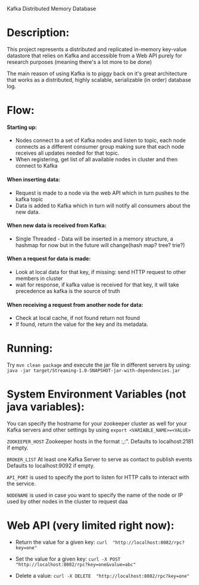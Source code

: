 Kafka Distributed Memory Database

# Description:

This project represents a distributed and replicated in-memory key-value datastore that relies on Kafka and accessible from a Web API purely for research purposes (meaning there's a lot more to be done)

The main reason of using Kafka is to piggy back on it's great architecture that works as a distributed, highly scalable, serializable (in order) database log.

# Flow:

#### Starting up:
- Nodes connect to a set of Kafka nodes and listen to topic, each node connects as a different consumer group making sure that each node receives all updates needed for that topic.
- When registering, get list of all available nodes in cluster and then connect to Kafka

#### When inserting data:
- Request is made to a node via the web API which in turn pushes to the kafka topic
- Data is added to Kafka which in turn will notify all consumers about the new data.

#### When new data is received from Kafka:
- Single Threaded - Data will be inserted in a memory structure, a hashmap for now but in the future will change(hash map? tree? trie?)

#### When a request for data is made:
- Look at local data for that key, if missing: send HTTP request to other members in cluster
- wait for response, if kafka value is received for that key, it will take precedence as kafka is the source of truth

#### When receiving a request from another node for data:
- Check at local cache, if not found return not found
- If found, return the value for the key and its metadata.

# Running:

Try `mvn clean package` and execute the jar file in different servers by using: `java -jar target/Streaming-1.0-SNAPSHOT-jar-with-dependencies.jar`

# System Environment Variables (not java variables):

You can specify the hostname for your zookeeper cluster as well for your Kafka servers and other settings by using `export <VARIABLE_NAME>=<VALUE>`

`ZOOKEEPER_HOST` Zookeeper hosts in the format <host1>:<port1>,<host2>:<port2>". Defaults to localhost:2181 if empty.

`BROKER_LIST` At least one Kafka Server to serve as contact to publish events Defaults to localhost:9092 if empty.

`API_PORT` is used to specify the port to listen for HTTP calls to interact with the service.

`NODENAME` is used in case you want to specify the name of the node or IP used by other nodes in the cluster to request daa

# Web API (very limited right now):

- Return the value for a given key: `curl  "http://localhost:8082/rpc?key=one"`

- Set the value for a given key: `curl -X POST  "http://localhost:8082/rpc?key=one&value=abc"`

- Delete a value: `curl -X DELETE  "http://localhost:8082/rpc?key=one"`

